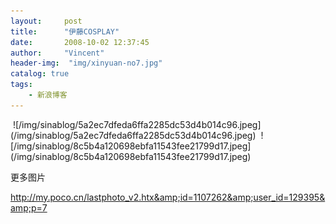 ```yaml
---
layout:     post
title:      "伊藤COSPLAY"
date:       2008-10-02 12:37:45
author:     "Vincent"
header-img:  "img/xinyuan-no7.jpg"
catalog: true
tags:
    - 新浪博客
---
```



<img>
![/img/sinablog/5a2ec7dfeda6ffa2285dc53d4b014c96.jpeg](/img/sinablog/5a2ec7dfeda6ffa2285dc53d4b014c96.jpeg)
<img>
![/img/sinablog/8c5b4a120698ebfa11543fee21799d17.jpeg](/img/sinablog/8c5b4a120698ebfa11543fee21799d17.jpeg)

更多图片

http://my.poco.cn/lastphoto_v2.htx&amp;id=1107262&amp;user_id=129395&amp;p=7



